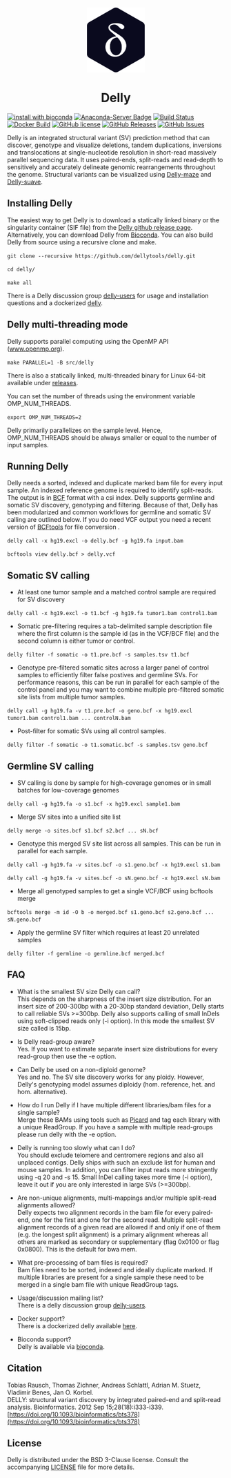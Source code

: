 <p align="center">
  <a href="https://academic.oup.com/bioinformatics/article/28/18/i333/245403/DELLY-structural-variant-discovery-by-integrated">
    <img height="150" src="https://raw.githubusercontent.com/dellytools/assets/master/delly-logo/delly-logo-539x600.png">
  </a>
  <h1 align="center">Delly</h1>
</p>

[![install with bioconda](https://img.shields.io/badge/install%20with-bioconda-brightgreen.svg?style=flat-square)](http://bioconda.github.io/recipes/delly/README.html)
[![Anaconda-Server Badge](https://anaconda.org/bioconda/delly/badges/downloads.svg)](https://anaconda.org/bioconda/delly)
[![Build Status](https://travis-ci.org/dellytools/delly.svg?branch=master)](https://travis-ci.org/dellytools/delly)
[![Docker Build](https://img.shields.io/docker/build/dellytools/delly.svg)](https://hub.docker.com/r/dellytools/delly/)
[![GitHub license](https://img.shields.io/badge/License-BSD%203--Clause-blue.svg)](https://github.com/dellytools/delly/blob/master/LICENSE)
[![GitHub Releases](https://img.shields.io/github/release/dellytools/delly.svg)](https://github.com/dellytools/delly/releases)
[![GitHub Issues](https://img.shields.io/github/issues/dellytools/delly.svg)](https://github.com/dellytools/delly/issues)

Delly is an integrated structural variant (SV) prediction method that can discover, genotype and visualize deletions, tandem duplications, inversions and translocations at single-nucleotide resolution in short-read massively parallel sequencing data. It uses paired-ends, split-reads and read-depth to sensitively and accurately delineate genomic rearrangements throughout the genome. Structural variants can be visualized using [Delly-maze](https://github.com/dellytools/maze) and [Delly-suave](https://github.com/dellytools/suave).


Installing Delly
----------------

The easiest way to get Delly is to download a statically linked binary or the singularity container (SIF file) from the [Delly github release page](https://github.com/dellytools/delly/releases/). Alternatively, you can download Delly from [Bioconda](https://anaconda.org/bioconda/delly). You can also build Delly from source using a recursive clone and make. 

`git clone --recursive https://github.com/dellytools/delly.git`

`cd delly/`

`make all`

There is a Delly discussion group [delly-users](http://groups.google.com/d/forum/delly-users) for usage and installation questions and a dockerized [delly](https://hub.docker.com/r/dellytools/delly/).



Delly multi-threading mode
--------------------------
Delly supports parallel computing using the OpenMP API (www.openmp.org).

`make PARALLEL=1 -B src/delly`

There is also a statically linked, multi-threaded binary for Linux 64-bit available under [releases](https://github.com/dellytools/delly/releases/).


You can set the number of threads using the environment variable OMP_NUM_THREADS.

`export OMP_NUM_THREADS=2`

Delly primarily parallelizes on the sample level. Hence, OMP_NUM_THREADS should be always smaller or equal to the number of input samples. 


Running Delly
-------------

Delly needs a sorted, indexed and duplicate marked bam file for every input sample. An indexed reference genome is required to identify split-reads. The output is in [BCF](http://samtools.github.io/bcftools/) format with a csi index. Delly supports germline and somatic SV discovery, genotyping and filtering. Because of that, Delly has been modularized and common workflows for germline and somatic SV calling are outlined below. If you do need VCF output you need a recent version of [BCFtools](http://samtools.github.io/bcftools/) for file conversion
.

`delly call -x hg19.excl -o delly.bcf -g hg19.fa input.bam`

`bcftools view delly.bcf > delly.vcf`


Somatic SV calling
------------------

* At least one tumor sample and a matched control sample are required for SV discovery

`delly call -x hg19.excl -o t1.bcf -g hg19.fa tumor1.bam control1.bam`

* Somatic pre-filtering requires a tab-delimited sample description file where the first column is the sample id (as in the VCF/BCF file) and the second column is either tumor or control.

`delly filter -f somatic -o t1.pre.bcf -s samples.tsv t1.bcf`

* Genotype pre-filtered somatic sites across a larger panel of control samples to efficiently filter false postives and germline SVs. For performance reasons, this can be run in parallel for each sample of the control panel and you may want to combine multiple pre-filtered somatic site lists from multiple tumor samples.

`delly call -g hg19.fa -v t1.pre.bcf -o geno.bcf -x hg19.excl tumor1.bam control1.bam ... controlN.bam`

* Post-filter for somatic SVs using all control samples.

`delly filter -f somatic -o t1.somatic.bcf -s samples.tsv geno.bcf`



Germline SV calling
-------------------

* SV calling is done by sample for high-coverage genomes or in small batches for low-coverage genomes

`delly call -g hg19.fa -o s1.bcf -x hg19.excl sample1.bam`

* Merge SV sites into a unified site list 

`delly merge -o sites.bcf s1.bcf s2.bcf ... sN.bcf`

* Genotype this merged SV site list across all samples. This can be run in parallel for each sample.

`delly call -g hg19.fa -v sites.bcf -o s1.geno.bcf -x hg19.excl s1.bam`

`delly call -g hg19.fa -v sites.bcf -o sN.geno.bcf -x hg19.excl sN.bam`

* Merge all genotyped samples to get a single VCF/BCF using bcftools merge

`bcftools merge -m id -O b -o merged.bcf s1.geno.bcf s2.geno.bcf ... sN.geno.bcf`

* Apply the germline SV filter which requires at least 20 unrelated samples

`delly filter -f germline -o germline.bcf merged.bcf`

FAQ
---
* What is the smallest SV size Delly can call?  
This depends on the sharpness of the insert size distribution. For an insert size of 200-300bp with a 20-30bp standard deviation, Delly starts to call reliable SVs >=300bp. Delly also supports calling of small InDels using soft-clipped reads only (-i option). In this mode the smallest SV size called is 15bp.

* Is Delly read-group aware?   
Yes. If you want to estimate separate insert size distributions for every read-group then use the -e option.

* Can Delly be used on a non-diploid genome?  
Yes and no. The SV site discovery works for any ploidy. However, Delly's genotyping model assumes diploidy (hom. reference, het. and hom. alternative).

* How do I run Delly if I have multiple different libraries/bam files for a single sample?    
Merge these BAMs using tools such as [Picard](http://broadinstitute.github.io/picard/) and tag each library with a unique ReadGroup. If you have a sample with multiple read-groups please run delly with the -e option.

* Delly is running too slowly what can I do?    
You should exclude telomere and centromere regions and also all unplaced contigs. Delly ships with such an exclude list for human and mouse samples. In addition, you can filter input reads more stringently using -q 20 and -s 15. Small InDel calling takes more time (-i option), leave it out if you are only interested in large SVs (>=300bp).

* Are non-unique alignments, multi-mappings and/or multiple split-read alignments allowed?  
Delly expects two alignment records in the bam file for every paired-end, one for the first and one for the second read. Multiple split-read alignment records of a given read are allowed if and only if one of them (e.g. the longest split alignment) is a primary alignment whereas all others are marked as secondary or supplementary (flag 0x0100 or flag 0x0800). This is the default for bwa mem.

* What pre-processing of bam files is required?    
Bam files need to be sorted, indexed and ideally duplicate marked. If multiple libraries are present for a single sample these need to be merged in a single bam file with unique ReadGroup tags.

* Usage/discussion mailing list?         
There is a delly discussion group [delly-users](http://groups.google.com/d/forum/delly-users).

* Docker support?            
There is a dockerized delly available [here](https://hub.docker.com/r/dellytools/delly/).

* Bioconda support?             
Delly is available via [bioconda](http://bioconda.github.io/recipes/delly/README.html).


Citation
--------

Tobias Rausch, Thomas Zichner, Andreas Schlattl, Adrian M. Stuetz, Vladimir Benes, Jan O. Korbel.      
DELLY: structural variant discovery by integrated paired-end and split-read analysis.
Bioinformatics. 2012 Sep 15;28(18):i333-i339.
[https://doi.org/10.1093/bioinformatics/bts378](https://doi.org/10.1093/bioinformatics/bts378)

License
-------
Delly is distributed under the BSD 3-Clause license. Consult the accompanying [LICENSE](https://github.com/dellytools/delly/blob/master/LICENSE) file for more details.
